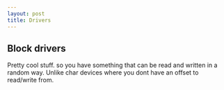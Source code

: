 ```yaml
---
layout: post
title: Drivers
---
```


## Block drivers

Pretty cool stuff. so you have something that can be read and written in a random way. Unlike char devices where you dont have an offset to read/write from.
